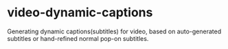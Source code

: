 # video-dynamic-captions
Generating dynamic captions(subtitles) for video, based on auto-generated subtitles or hand-refined normal pop-on subtitles.

